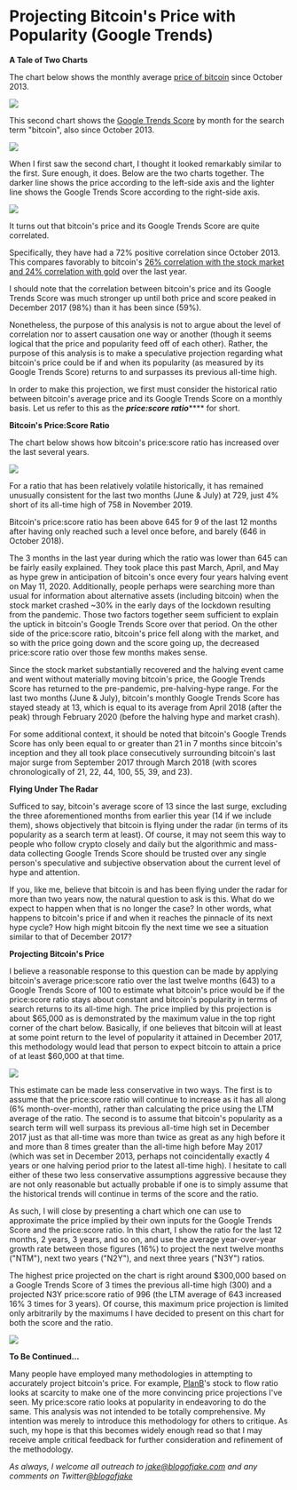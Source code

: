 # Projecting Bitcoin's Price with Popularity (Google Trends)

**A Tale of Two Charts**

The chart below shows the monthly average [price of bitcoin](https://www.coindesk.com/price/bitcoin) since October 2013.

[![](https://substackcdn.com/image/fetch/w_1456,c_limit,f_auto,q_auto:good,fl_progressive:steep/https%3A%2F%2Fsubstack-post-media.s3.amazonaws.com%2Fpublic%2Fimages%2F84bd5cfd-2b0c-44d6-a184-b8fa9c79d037_782x307.png)](https://substackcdn.com/image/fetch/f_auto,q_auto:good,fl_progressive:steep/https%3A%2F%2Fsubstack-post-media.s3.amazonaws.com%2Fpublic%2Fimages%2F84bd5cfd-2b0c-44d6-a184-b8fa9c79d037_782x307.png)

This second chart shows the [Google Trends Score](https://trends.google.com/trends/explore?date=all&q=bitcoin) by month for the search term "bitcoin", also since October 2013.

[![](https://substackcdn.com/image/fetch/w_1456,c_limit,f_auto,q_auto:good,fl_progressive:steep/https%3A%2F%2Fsubstack-post-media.s3.amazonaws.com%2Fpublic%2Fimages%2F1cd1a11d-b0eb-4ef5-ad36-b1560e621805_783x307.png)](https://substackcdn.com/image/fetch/f_auto,q_auto:good,fl_progressive:steep/https%3A%2F%2Fsubstack-post-media.s3.amazonaws.com%2Fpublic%2Fimages%2F1cd1a11d-b0eb-4ef5-ad36-b1560e621805_783x307.png)

When I first saw the second chart, I thought it looked remarkably similar to the first. Sure enough, it does. Below are the two charts together. The darker line shows the price according to the left-side axis and the lighter line shows the Google Trends Score according to the right-side axis.

[![](https://substackcdn.com/image/fetch/w_1456,c_limit,f_auto,q_auto:good,fl_progressive:steep/https%3A%2F%2Fsubstack-post-media.s3.amazonaws.com%2Fpublic%2Fimages%2F3edff057-e63d-44f2-a2d4-5d250c4af613_783x306.png)](https://substackcdn.com/image/fetch/f_auto,q_auto:good,fl_progressive:steep/https%3A%2F%2Fsubstack-post-media.s3.amazonaws.com%2Fpublic%2Fimages%2F3edff057-e63d-44f2-a2d4-5d250c4af613_783x306.png)

It turns out that bitcoin's price and its Google Trends Score are quite correlated.

Specifically, they have had a 72% positive correlation since October 2013. This compares favorably to bitcoin's [26% correlation with the stock market and 24% correlation with gold](https://cointelegraph.com/news/bitcoins-correlation-with-gold-is-weakening-says-new-kraken-report) over the last year.

I should note that the correlation between bitcoin's price and its Google Trends Score was much stronger up until both price and score peaked in December 2017 (98%) than it has been since (59%).

Nonetheless, the purpose of this analysis is not to argue about the level of correlation nor to assert causation one way or another (though it seems logical that the price and popularity feed off of each other). Rather, the purpose of this analysis is to make a speculative projection regarding what bitcoin's price could be if and when its popularity (as measured by its Google Trends Score) returns to and surpasses its previous all-time high.

In order to make this projection, we first must consider the historical ratio between bitcoin's average price and its Google Trends Score on a monthly basis. Let us refer to this as the _**price:score ratio**_**** for short.

**Bitcoin's Price:Score Ratio**

The chart below shows how bitcoin's price:score ratio has increased over the last several years.

[![](https://substackcdn.com/image/fetch/w_1456,c_limit,f_auto,q_auto:good,fl_progressive:steep/https%3A%2F%2Fsubstack-post-media.s3.amazonaws.com%2Fpublic%2Fimages%2F7da57fc5-92bf-4887-a8ea-727ed4c52374_783x307.png)](https://substackcdn.com/image/fetch/f_auto,q_auto:good,fl_progressive:steep/https%3A%2F%2Fsubstack-post-media.s3.amazonaws.com%2Fpublic%2Fimages%2F7da57fc5-92bf-4887-a8ea-727ed4c52374_783x307.png)

For a ratio that has been relatively volatile historically, it has remained unusually consistent for the last two months (June & July) at 729, just 4% short of its all-time high of 758 in November 2019.

Bitcoin's price:score ratio has been above 645 for 9 of the last 12 months after having only reached such a level once before, and barely (646 in October 2018).

The 3 months in the last year during which the ratio was lower than 645 can be fairly easily explained. They took place this past March, April, and May as hype grew in anticipation of bitcoin's once every four years halving event on May 11, 2020. Additionally, people perhaps were searching more than usual for information about alternative assets (including bitcoin) when the stock market crashed ~30% in the early days of the lockdown resulting from the pandemic. Those two factors together seem sufficient to explain the uptick in bitcoin's Google Trends Score over that period. On the other side of the price:score ratio, bitcoin's price fell along with the market, and so with the price going down and the score going up, the decreased price:score ratio over those few months makes sense.

Since the stock market substantially recovered and the halving event came and went without materially moving bitcoin's price, the Google Trends Score has returned to the pre-pandemic, pre-halving-hype range. For the last two months (June & July), bitcoin's monthly Google Trends Score has stayed steady at 13, which is equal to its average from April 2018 (after the peak) through February 2020 (before the halving hype and market crash).

For some additional context, it should be noted that bitcoin's Google Trends Score has only been equal to or greater than 21 in 7 months since bitcoin's inception and they all took place consecutively surrounding bitcoin's last major surge from September 2017 through March 2018 (with scores chronologically of 21, 22, 44, 100, 55, 39, and 23).

**Flying Under The Radar**

Sufficed to say, bitcoin's average score of 13 since the last surge, excluding the three aforementioned months from earlier this year (14 if we include them), shows objectively that bitcoin is flying under the radar (in terms of its popularity as a search term at least). Of course, it may not seem this way to people who follow crypto closely and daily but the algorithmic and mass-data collecting Google Trends Score should be trusted over any single person's speculative and subjective observation about the current level of hype and attention.

If you, like me, believe that bitcoin is and has been flying under the radar for more than two years now, the natural question to ask is this. What do we expect to happen when that is no longer the case? In other words, what happens to bitcoin's price if and when it reaches the pinnacle of its next hype cycle? How high might bitcoin fly the next time we see a situation similar to that of December 2017?

**Projecting Bitcoin's Price**

I believe a reasonable response to this question can be made by applying bitcoin's average price:score ratio over the last twelve months (643) to a Google Trends Score of 100 to estimate what bitcoin's price would be if the price:score ratio stays about constant and bitcoin's popularity in terms of search returns to its all-time high. The price implied by this projection is about $65,000 as is demonstrated by the maximum value in the top right corner of the chart below. Basically, if one believes that bitcoin will at least at some point return to the level of popularity it attained in December 2017, this methodology would lead that person to expect bitcoin to attain a price of at least $60,000 at that time.

[![](https://substackcdn.com/image/fetch/w_1456,c_limit,f_auto,q_auto:good,fl_progressive:steep/https%3A%2F%2Fsubstack-post-media.s3.amazonaws.com%2Fpublic%2Fimages%2Ffed131e9-745d-4e3e-8639-bee1217db7ba_783x308.png)](https://substackcdn.com/image/fetch/f_auto,q_auto:good,fl_progressive:steep/https%3A%2F%2Fsubstack-post-media.s3.amazonaws.com%2Fpublic%2Fimages%2Ffed131e9-745d-4e3e-8639-bee1217db7ba_783x308.png)

This estimate can be made less conservative in two ways. The first is to assume that the price:score ratio will continue to increase as it has all along (6% month-over-month), rather than calculating the price using the LTM average of the ratio. The second is to assume that bitcoin's popularity as a search term will well surpass its previous all-time high set in December 2017 just as that all-time was more than twice as great as any high before it and more than 8 times greater than the all-time high before May 2017 (which was set in December 2013, perhaps not coincidentally exactly 4 years or one halving period prior to the latest all-time high). I hesitate to call either of these two less conservative assumptions aggressive because they are not only reasonable but actually probable if one is to simply assume that the historical trends will continue in terms of the score and the ratio.

As such, I will close by presenting a chart which one can use to approximate the price implied by their own inputs for the Google Trends Score and the price:score ratio. In this chart, I show the ratio for the last 12 months, 2 years, 3 years, and so on, and use the average year-over-year growth rate between those figures (16%) to project the next twelve months ("NTM"), next two years ("N2Y"), and next three years ("N3Y") ratios.

The highest price projected on the chart is right around $300,000 based on a Google Trends Score of 3 times the previous all-time high (300) and a projected N3Y price:score ratio of 996 (the LTM average of 643 increased 16% 3 times for 3 years). Of course, this maximum price projection is limited only arbitrarily by the maximums I have decided to present on this chart for both the score and the ratio.

[![](https://substackcdn.com/image/fetch/w_1456,c_limit,f_auto,q_auto:good,fl_progressive:steep/https%3A%2F%2Fsubstack-post-media.s3.amazonaws.com%2Fpublic%2Fimages%2Fca7131e2-79f5-445b-afed-cae432c0dbce_783x306.png)](https://substackcdn.com/image/fetch/f_auto,q_auto:good,fl_progressive:steep/https%3A%2F%2Fsubstack-post-media.s3.amazonaws.com%2Fpublic%2Fimages%2Fca7131e2-79f5-445b-afed-cae432c0dbce_783x306.png)

**To Be Continued...**

Many people have employed many methodologies in attempting to accurately project bitcoin's price. For example, [PlanB](https://medium.com/@100trillionUSD)'s stock to flow ratio looks at scarcity to make one of the more convincing price projections I've seen. My price:score ratio looks at popularity in endeavoring to do the same. This analysis was not intended to be totally comprehensive. My intention was merely to introduce this methodology for others to critique. As such, my hope is that this becomes widely enough read so that I may receive ample critical feedback for further consideration and refinement of the methodology.

_As always, I welcome all outreach to jake@blogofjake.com and any comments on Twitter[@blogofjake](https://twitter.com/blogofjake)_
